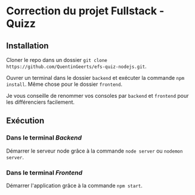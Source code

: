 # Correction du projet Fullstack - Quizz

## Installation

Cloner le repo dans un dossier `git clone https://github.com/QuentinGeerts/efs-quiz-nodejs.git`.

Ouvrer un terminal dans le dossier `backend` et exécuter la commande `npm install`.
Même chose pour le dossier `frontend`.

Je vous conseille de renommer vos consoles par `backend` et `frontend` pour les différenciers facilement.

## Exécution

### Dans le terminal _Backend_
Démarrer le serveur node grâce à la commande `node server` ou `nodemon server`.


### Dans le terminal _Frontend_
Démarrer l'application grâce à la commande `npm start`.
